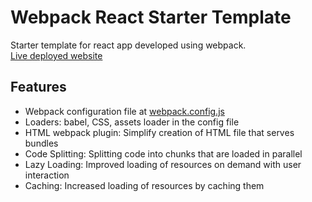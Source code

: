 # Webpack React Starter Template

Starter template for react app developed using webpack. <br />
[Live deployed website](https://bharati-21.github.io/webpack-starter) 

## Features
- Webpack configuration file at [webpack.config.js](https://github.com/bharati-21/webpack-starter/blob/main/webpack.config.js)
- Loaders: babel, CSS, assets loader in the config file
- HTML webpack plugin: Simplify creation of HTML file that serves bundles
- Code Splitting: Splitting code into chunks that are loaded in parallel
- Lazy Loading: Improved loading of resources on demand with user interaction
- Caching: Increased loading of resources by caching them
